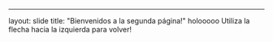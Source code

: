 ---
layout: slide
title: "Bienvenidos a la segunda página!"
holooooo
Utiliza la flecha hacia la izquierda para volver!
